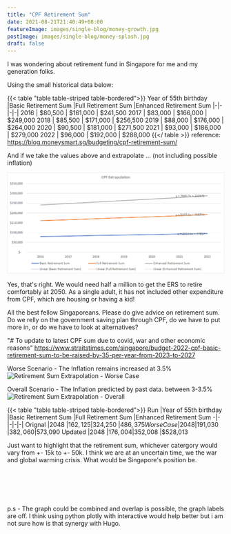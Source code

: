 ```yaml
---
title: "CPF Retirement Sum"
date: 2021-08-21T21:40:49+08:00
featureImage: images/single-blog/money-growth.jpg
postImage: images/single-blog/money-splash.jpg
draft: false
---
```


I was wondering about retirement fund in Singapore for me and my generation folks.


Using the small historical data below:

{{< table "table table-striped table-bordered">}}
Year of 55th birthday	|Basic Retirement Sum	|Full Retirement Sum	|Enhanced Retirement Sum
|-|-|-|-|
2016	| $80,500 	| $161,000 	| $241,500 
2017	| $83,000 	| $166,000 	| $249,000 
2018	| $85,500 	| $171,000 	| $256,500 
2019	| $88,000 	| $176,000 	| $264,000 
2020	| $90,500 	| $181,000 	| $271,500 
2021	| $93,000 	| $186,000 	| $279,000 
2022	| $96,000 	| $192,000 	| $288,000 
{{</ table >}}
reference:
https://blog.moneysmart.sg/budgeting/cpf-retirement-sum/


And if we take the values above and extrapolate ...
(not including possible inflation)

![Retirement Sum Extrapolation](cpf-extrapolation.png 'CPF Extrapolation')
 

Yes, that's right. We would need half a million to get the ERS to retire comfortably at 2050. 
As a single adult, it has not included other expenditure from CPF, which are housing or having a kid!


 All the best fellow Singaporeans. Please do give advice on retirement sum. Do we relly on the government saving plan through CPF, do we have to put more in, or do we have to look at alternatives? 
 

"# To update to latest CPF sum due to covid, war and other economic reasons"
https://www.straitstimes.com/singapore/budget-2022-cpf-basic-retirement-sum-to-be-raised-by-35-per-year-from-2023-to-2027


Worse Scenario - The Inflation remains increased at 3.5%
![Retirement Sum Extrapolation - Worse Case](cpf-extrapolate-worse.png 'CPF Extrapolation - Worse')





Overall Scenario - The Inflation predicted by past data. between 3-3.5%
![Retirement Sum Extrapolation - Overall](cpf-extrapolate-average.png 'CPF Extrapolation - Overall')




{{< table "table table-striped table-bordered">}}
Run |Year of 55th birthday	|Basic Retirement Sum	|Full Retirement Sum	|Enhanced Retirement Sum
-|-|-|-|-|
Orignal |2048   |$162,125   |$324,250   |$486,375
Worse Case  |2048	 |$191,030 	 |$382,060 	 |$573,090 
Updated |2048	 |$176,004 	 |$352,008 	 |$528,013 



Just want to highlight that the retirement sum, whichever catergory would vary from +- 15k to +- 50k.
I think we are at an uncertain time, we the war and global warming crisis. 
What would be Singapore's position be.


\
\
\
<br>

p.s - The graph could be combined and overlap is possible, the graph labels are off. 
I think using python plotly with interactive would help better but i am not sure how is that synergy with Hugo. 

